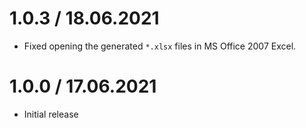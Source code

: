 1.0.3 / 18.06.2021
==================

* Fixed opening the generated `*.xlsx` files in MS Office 2007 Excel.

1.0.0 / 17.06.2021
==================

* Initial release